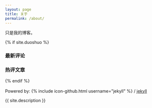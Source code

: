 ```yaml
---
layout: page
title: 关于
permalink: /about/
---
```


只是我的博客。

{% if site.duoshuo %}
<h3>最新评论</h3>
<!-- 多说最新评论 start -->
<div class="ds-recent-comments" data-num-items="5" data-show-avatars="1" data-show-time="1" data-show-title="1" data-show-admin="1" data-excerpt-length="70"></div>
<!-- 多说最新评论 end -->
<!-- 多说公共JS代码 start (一个网页只需插入一次) -->
<script type="text/javascript">
var duoshuoQuery = {short_name:"{{site.duoshuo}}"};
    (function() {
        var ds = document.createElement('script');
        ds.type = 'text/javascript';ds.async = true;
        ds.src = (document.location.protocol == 'https:' ? 'https:' : 'http:') + '//static.duoshuo.com/embed.js';
        ds.charset = 'UTF-8';
        (document.getElementsByTagName('head')[0] 
         || document.getElementsByTagName('body')[0]).appendChild(ds);
    })();
</script>
<!-- 多说公共JS代码 end -->
<!-- 多说热评文章 start -->
<h3>热评文章</h3>
<div class="ds-top-threads" data-range="monthly" data-num-items="5"></div>
<ul class="ds-recent-visitors" data-num-items="20"></ul> 
<!-- 多说热评文章 end -->
<!-- 多说公共JS代码 start (一个网页只需插入一次) -->
<script type="text/javascript">
var duoshuoQuery = {short_name:"{{site.duoshuo}}"};
    (function() {
        var ds = document.createElement('script');
        ds.type = 'text/javascript';ds.async = true;
        ds.src = (document.location.protocol == 'https:' ? 'https:' : 'http:') + '//static.duoshuo.com/embed.js';
        ds.charset = 'UTF-8';
        (document.getElementsByTagName('head')[0] 
         || document.getElementsByTagName('body')[0]).appendChild(ds);
    })();
</script>
<!-- 多说公共JS代码 end -->         

{% endif %} 
<br><br>
Powered by:
{% include icon-github.html username="jekyll" %} /
[jekyll](https://github.com/jekyll/jekyll)

<p>{{ site.description }}</p>
